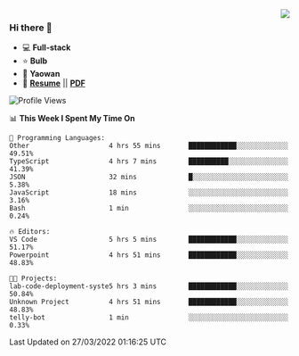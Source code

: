 <img align="right" src="https://github-readme-stats.vercel.app/api?username=LolipopJ&show_icons=true&count_private=true&hide_title=true&include_all_commits=true&theme=vue">

### Hi there 👋

- :computer: **Full-stack**
- :star: **Bulb**
- :pill: **Yaowan**
- :milky_way: [**Resume**](https://lolipopj.github.io/resume/) || [**PDF**](https://cdn.jsdelivr.net/gh/lolipopj/resume/export/resume-en.pdf)

<!--START_SECTION:waka-->
![Profile Views](http://img.shields.io/badge/Profile%20Views-250-blue)

📊 **This Week I Spent My Time On** 

```text
💬 Programming Languages: 
Other                    4 hrs 55 mins       ████████████░░░░░░░░░░░░░   49.51% 
TypeScript               4 hrs 7 mins        ██████████░░░░░░░░░░░░░░░   41.39% 
JSON                     32 mins             █░░░░░░░░░░░░░░░░░░░░░░░░   5.38% 
JavaScript               18 mins             ░░░░░░░░░░░░░░░░░░░░░░░░░   3.16% 
Bash                     1 min               ░░░░░░░░░░░░░░░░░░░░░░░░░   0.24%

🔥 Editors: 
VS Code                  5 hrs 5 mins        ████████████░░░░░░░░░░░░░   51.17% 
Powerpoint               4 hrs 51 mins       ████████████░░░░░░░░░░░░░   48.83%

🐱‍💻 Projects: 
lab-code-deployment-syste5 hrs 3 mins        ████████████░░░░░░░░░░░░░   50.84% 
Unknown Project          4 hrs 51 mins       ████████████░░░░░░░░░░░░░   48.83% 
telly-bot                1 min               ░░░░░░░░░░░░░░░░░░░░░░░░░   0.33%

```


 Last Updated on 27/03/2022 01:16:25 UTC
<!--END_SECTION:waka-->
